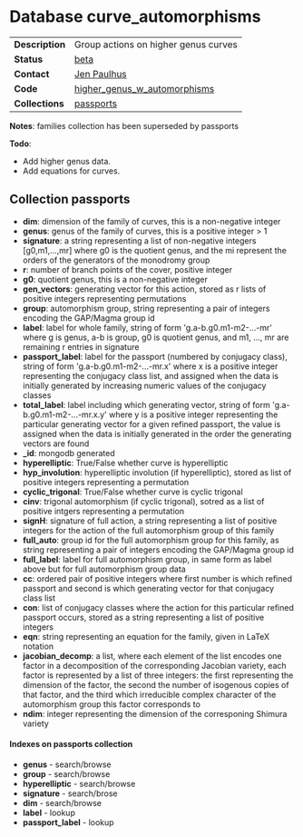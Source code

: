 # Database curve_automorphisms

| | |
|---|---|
|**Description**|Group actions on higher genus curves|
|**Status**|[beta](http://beta.lmfdb.org/HigherGenus/C/aut/)|
|**Contact**|[Jen Paulhus](https://github.com/jenpaulhus)|
|**Code**|[higher_genus_w_automorphisms](https://github.com/LMFDB/lmfdb/tree/master/lmfdb/higher_genus_w_automorphisms)|
|**Collections**|[passports](http://beta.lmfdb.org/api/curve_automorphisms/passports)|

**Notes**: families collection has been superseded by passports

**Todo**: 
* Add higher genus data.
* Add equations for curves. 


## Collection passports
* **dim**: dimension of the family of curves, this is a non-negative integer
* **genus**: genus of the family of curves, this is a positive integer > 1
* **signature**:  a string representing a list of non-negative integers [g0,m1,...,mr] where g0 is the quotient genus, and the mi represent the orders of the generators of the monodromy group
* **r**: number of branch points of the cover, positive integer
* **g0**: quotient genus,  this is a non-negative integer
* **gen_vectors**: generating vector for this action, stored as r lists of positive integers representing permutations
* **group**: automorphism group, string representing a pair of integers encoding the GAP/Magma group id
* **label**: label for whole family, string of form  'g.a-b.g0.m1-m2-...-mr' where g is genus, a-b is group,  g0 is quotient genus, and m1, ..., mr are remaining r entries in signature
* **passport_label**: label for the passport (numbered by conjugacy class), string of form 'g.a-b.g0.m1-m2-...-mr.x' where x is a positive integer representing the conjugacy class list, and assigned when the data is initially generated by increasing numeric values of the conjugacy classes  
* **total_label**: label including which generating vector, string of form 'g.a-b.g0.m1-m2-...-mr.x.y' where y is a positive integer representing the particular generating vector for a given refined passport, the value is assigned when the data is initially generated in the order the generating vectors are found
* **_id**: mongodb generated
* **hyperelliptic**: True/False whether curve is hyperelliptic
* **hyp_involution**: hyperelliptic involution (if hyperelliptic), stored as list of positive integers representing a permutation
* **cyclic_trigonal**: True/False whether curve is cyclic trigonal
* **cinv**: trigonal automorphism (if cyclic trigonal), sotred as a list of positive intgers representing a permutation
* **signH**: signature of full action, a string representing a list of positive integers for the action of the full automorphism group of this family
* **full_auto**: group id for the full automorphism group for this family, as string representing a pair of integers encoding the GAP/Magma group id
* **full_label**: label for full automorphism group, in same form as label above but for full automorphism group data
* **cc**: ordered pair of positive integers where first number is which refined passport and second is which generating vector for that conjugacy class list
* **con**: list of conjugacy classes where the action for this particular refined passport occurs, stored as a string representing a list of positive integers
* **eqn**: string representing an equation for the family, given in LaTeX notation
* **jacobian_decomp**: a list, where each element of the list encodes one factor in a decomposition of the corresponding Jacobian variety, each factor is represented by a list of three integers: the first representing the dimension of the factor, the second the number of isogenous copies of that factor, and the third which irreducible complex character of the automorphism group this factor corresponds to
* **ndim**: integer representing the dimension of the corresponing Shimura variety

#### Indexes on passports collection
* **genus** - search/browse
* **group** - search/browse
* **hyperelliptic** - search/browse
* **signature** - search/brose
* **dim** - search/browse
* **label** - lookup
* **passport_label** - lookup
